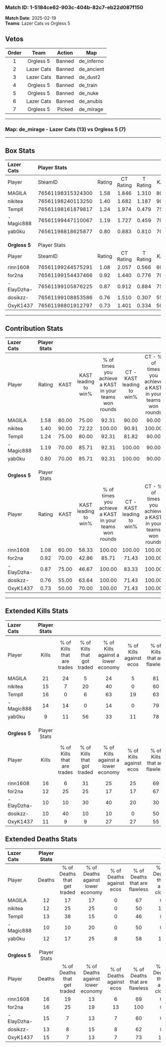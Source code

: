 ### Match ID: 1-5184ce62-903c-404b-82c7-eb22d087f150  
**Match Date**: 2025-02-19  
**Teams**: Lazer Cats vs Orgless 5  

## Vetos  

| Order | Team | Action | Map |
| :---: | :--: | :----: | --- |
| 1 | Orgless 5 | Banned | de_inferno |
| 2 | Lazer Cats | Banned | de_ancient |
| 3 | Lazer Cats | Banned | de_dust2 |
| 4 | Orgless 5 | Banned | de_train |
| 5 | Orgless 5 | Banned | de_nuke |
| 6 | Lazer Cats | Banned | de_anubis |
| 7 | Orgless 5 | Picked | de_mirage |

---  

### **Map**: de_mirage - Lazer Cats (13) vs Orgless 5 (7)  
---  

## Box Stats  

| **Lazer Cats** | Player Stats      |        |           |          |       |       |       |         |        |      |     |
| :- | :- | :-: | :-: | :-: | :-: | :-: | :-: | :-: | :-: | :-: | :-: |
| Player         | SteamID           | Rating | CT Rating | T Rating | KAST  |  ADR  | Kills | Assists | Deaths | K/D  | HS% |
| MAGILA         | 76561198315324300 |  1.58  |   1.846   |  1.310   | 80.00 | 103.1 |  21   |    3    |   12   | 1.75 | 47  |
| nikitea        | 76561198240113250 |  1.40  |   1.682   |  1.187   | 90.00 | 97.0  |  15   |    9    |   12   | 1.25 | 53  |
| Templl         | 76561198161879817 |  1.24  |   1.974   |  0.479   | 75.00 | 78.7  |  16   |    7    |   13   | 1.23 | 50  |
| -Magic888      | 76561199447110067 |  1.19  |   1.727   |  0.459   | 70.00 | 74.8  |  14   |    8    |   10   | 1.40 | 42  |
| yab0ku         | 76561198818625877 |  0.80  |   0.883   |  0.810   | 70.00 | 46.1  |   9   |    2    |   12   | 0.75 | 55  |
|                |                   |        |           |          |       |       |       |         |        |      |     |
|                |                   |        |           |          |       |       |       |         |        |      |     |
|                |                   |        |           |          |       |       |       |         |        |      |     |
| **Orgless 5**  | Player Stats      |        |           |          |       |       |       |         |        |      |     |
| Player         | SteamID           | Rating | CT Rating | T Rating | KAST  |  ADR  | Kills | Assists | Deaths | K/D  | HS% |
| rinn1608       | 76561199244575291 |  1.08  |   2.057   |  0.566   | 60.00 | 88.9  |  16   |    6    |   16   | 1.00 | 56  |
| for2na         | 76561199154437466 |  0.92  |   1.440   |  0.776   | 70.00 | 65.1  |  12   |    9    |   16   | 0.75 | 58  |
| -ElayDzha-     | 76561199105876225 |  0.87  |   0.912   |  0.884   | 75.00 | 59.6  |  10   |    7    |   15   | 0.67 | 90  |
| dosikzz-       | 76561199108853586 |  0.76  |   1.510   |  0.307   | 55.00 | 61.8  |  10   |    2    |   13   | 0.77 | 60  |
| OxyK1437       | 76561198801912797 |  0.73  |   1.401   |  0.334   | 50.00 | 69.0  |  11   |    2    |   15   | 0.73 | 45  |
---  

## Contribution Stats  

| **Lazer Cats** | Player Stats |       |                      |                                                        |                           |                                                             |                          |                                                            |
| :- | :-: | :-: | :-: | :-: | :-: | :-: | :-: | :-: |
| Player         |    Rating    | KAST  | KAST leading to win% | % of times you achieve a KAST in your teams won rounds | CT - KAST leading to win% | CT - % of times you achieve a KAST in your teams won rounds | T - KAST leading to win% | T - % of times you achieve a KAST in your teams won rounds |
| MAGILA         |     1.58     | 80.00 |        75.00         |                         92.31                          |           90.00           |                            90.00                            |          50.00           |                           100.00                           |
| nikitea        |     1.40     | 90.00 |        72.22         |                         100.00                         |           90.91           |                           100.00                            |          42.86           |                           100.00                           |
| Templl         |     1.24     | 75.00 |        80.00         |                         92.31                          |           81.82           |                            90.00                            |          75.00           |                           100.00                           |
| -Magic888      |     1.19     | 70.00 |        85.71         |                         92.31                          |          100.00           |                            90.00                            |          60.00           |                           100.00                           |
| yab0ku         |     0.80     | 70.00 |        85.71         |                         92.31                          |          100.00           |                            90.00                            |          60.00           |                           100.00                           |
|                |              |       |                      |                                                        |                           |                                                             |                          |                                                            |
|                |              |       |                      |                                                        |                           |                                                             |                          |                                                            |
|                |              |       |                      |                                                        |                           |                                                             |                          |                                                            |
| **Orgless 5**  | Player Stats |       |                      |                                                        |                           |                                                             |                          |                                                            |
| Player         |    Rating    | KAST  | KAST leading to win% | % of times you achieve a KAST in your teams won rounds | CT - KAST leading to win% | CT - % of times you achieve a KAST in your teams won rounds | T - KAST leading to win% | T - % of times you achieve a KAST in your teams won rounds |
| rinn1608       |     1.08     | 60.00 |        58.33         |                         100.00                         |          100.00           |                           100.00                            |          28.57           |                           100.00                           |
| for2na         |     0.92     | 70.00 |        42.86         |                         85.71                          |           71.43           |                           100.00                            |          14.29           |                           50.00                            |
| -ElayDzha-     |     0.87     | 75.00 |        46.67         |                         100.00                         |           83.33           |                           100.00                            |          22.22           |                           100.00                           |
| dosikzz-       |     0.76     | 55.00 |        63.64         |                         100.00                         |           71.43           |                           100.00                            |          50.00           |                           100.00                           |
| OxyK1437       |     0.73     | 50.00 |        70.00         |                         100.00                         |           71.43           |                           100.00                            |          66.67           |                           100.00                           |
---  

## Extended Kills Stats  

| **Lazer Cats** | Player Stats |                            |                            |                                    |                         |                              |                                 |                                       |                    |           |
| :- | :-: | :-: | :-: | :-: | :-: | :-: | :-: | :-: | :-: | :-: |
| Player         |    Kills     | % of Kills that are trades | % of Kills that got traded | % of Kills against a lower economy | % of Kills against ecos | % of Kills that are flawless | % of Kills that are close duels | % of Kills that are assisted by flash | Pistol Round Kills | AWP Kills |
| MAGILA         |      21      |             24             |             5              |                 24                 |            5            |              81              |                0                |                  10                   |         1          |     1     |
| nikitea        |      15      |             7              |             20             |                 40                 |            0            |              60              |                0                |                   0                   |         0          |     0     |
| Templl         |      16      |             0              |             6              |                 63                 |           19            |              63              |                6                |                  13                   |         1          |     0     |
| -Magic888      |      14      |             14             |             0              |                 14                 |            0            |              79              |                7                |                   0                   |         0          |     8     |
| yab0ku         |      9       |             11             |             56             |                 33                 |           11            |              78              |               11                |                   0                   |         1          |     0     |
|                |              |                            |                            |                                    |                         |                              |                                 |                                       |                    |           |
|                |              |                            |                            |                                    |                         |                              |                                 |                                       |                    |           |
|                |              |                            |                            |                                    |                         |                              |                                 |                                       |                    |           |
| **Orgless 5**  | Player Stats |                            |                            |                                    |                         |                              |                                 |                                       |                    |           |
| Player         |    Kills     | % of Kills that are trades | % of Kills that got traded | % of Kills against a lower economy | % of Kills against ecos | % of Kills that are flawless | % of Kills that are close duels | % of Kills that are assisted by flash | Pistol Round Kills | AWP Kills |
| rinn1608       |      16      |             6              |             31             |                 25                 |           25            |              69              |                0                |                   0                   |         6          |     0     |
| for2na         |      12      |             25             |             25             |                 17                 |           17            |              67              |                0                |                   0                   |         1          |     2     |
| -ElayDzha-     |      10      |             10             |             30             |                 40                 |           20            |              30              |               20                |                   0                   |         1          |     0     |
| dosikzz-       |      10      |             40             |             10             |                 10                 |            0            |              50              |               30                |                   0                   |         1          |     0     |
| OxyK1437       |      11      |             9              |             9              |                 27                 |           27            |              55              |                0                |                  18                   |         1          |     0     |
## Extended Deaths Stats  

| **Lazer Cats** | Player Stats |                             |                                   |                          |                               |                            |                           |               |
| :- | :-: | :-: | :-: | :-: | :-: | :-: | :-: | :-: |
| Player         |    Deaths    | % of Deaths that get traded | % of Deaths against lower economy | % of Deaths against ecos | % of Deaths that are flawless | % of Deaths that are close | % of Deaths while blinded | Deaths to AWP |
| MAGILA         |      12      |             17              |                17                 |            0             |              67               |             0              |             8             |       1       |
| nikitea        |      12      |             25              |                25                 |            0             |              50               |             17             |             0             |       0       |
| Templl         |      13      |             38              |                15                 |            0             |              46               |             8              |             8             |       1       |
| -Magic888      |      10      |             10              |                20                 |            0             |              50               |             0              |             0             |       0       |
| yab0ku         |      12      |             17              |                25                 |            8             |              58               |             17             |             0             |       0       |
|                |              |                             |                                   |                          |                               |                            |                           |               |
|                |              |                             |                                   |                          |                               |                            |                           |               |
|                |              |                             |                                   |                          |                               |                            |                           |               |
| **Orgless 5**  | Player Stats |                             |                                   |                          |                               |                            |                           |               |
| Player         |    Deaths    | % of Deaths that get traded | % of Deaths against lower economy | % of Deaths against ecos | % of Deaths that are flawless | % of Deaths that are close | % of Deaths while blinded | Deaths to AWP |
| rinn1608       |      16      |             19              |                13                 |            6             |              69               |             0              |             0             |       1       |
| for2na         |      16      |             25              |                19                 |            13            |              100              |             0              |             0             |       1       |
| -ElayDzha-     |      15      |              7              |                13                 |            7             |              60               |             0              |             7             |       1       |
| dosikzz-       |      13      |              8              |                15                 |            8             |              62               |             8              |             0             |       4       |
| OxyK1437       |      15      |              7              |                13                 |            7             |              73               |             13             |            20             |       2       |
